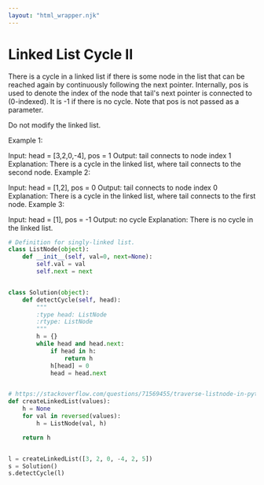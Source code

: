 ```yaml
---
layout: "html_wrapper.njk"
---
```


# Linked List Cycle II

There is a cycle in a linked list if there is some node in the list that can be reached again by continuously following the next pointer. Internally, pos is used to denote the index of the node that tail's next pointer is connected to (0-indexed). It is -1 if there is no cycle. Note that pos is not passed as a parameter.

Do not modify the linked list.

Example 1:


Input: head = [3,2,0,-4], pos = 1
Output: tail connects to node index 1
Explanation: There is a cycle in the linked list, where tail connects to the second node.
Example 2:


Input: head = [1,2], pos = 0
Output: tail connects to node index 0
Explanation: There is a cycle in the linked list, where tail connects to the first node.
Example 3:


Input: head = [1], pos = -1
Output: no cycle
Explanation: There is no cycle in the linked list.

```python
# Definition for singly-linked list.
class ListNode(object):
    def __init__(self, val=0, next=None):
        self.val = val
        self.next = next


class Solution(object):
    def detectCycle(self, head):
        """
        :type head: ListNode
        :rtype: ListNode
        """
        h = {}
        while head and head.next:
            if head in h:
                return h
            h[head] = 0
            head = head.next


# https://stackoverflow.com/questions/71569455/traverse-listnode-in-python
def createLinkedList(values):
    h = None
    for val in reversed(values):
        h = ListNode(val, h)

    return h


l = createLinkedList([3, 2, 0, -4, 2, 5])
s = Solution()
s.detectCycle(l)
```
